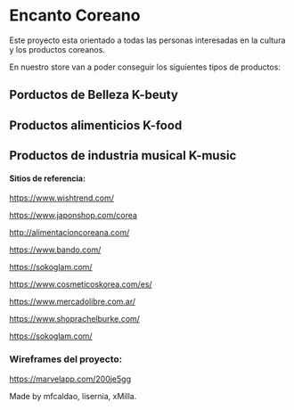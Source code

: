 # Encanto Coreano

Este proyecto esta orientado a todas las personas interesadas en la cultura y los productos coreanos.

En nuestro store van a poder conseguir los siguientes tipos de productos:
## Porductos de Belleza K-beuty
## Productos alimenticios K-food
## Productos de industria musical K-music



#### Sitios de referencia: ####

https://www.wishtrend.com/

https://www.japonshop.com/corea

http://alimentacioncoreana.com/

https://www.bando.com/

https://sokoglam.com/

https://www.cosmeticoskorea.com/es/

https://www.mercadolibre.com.ar/

https://www.shoprachelburke.com/

https://sokoglam.com/





### Wireframes del proyecto: ###

https://marvelapp.com/200je5gg





Made by  mfcaldao, lisernia, xMilla.

